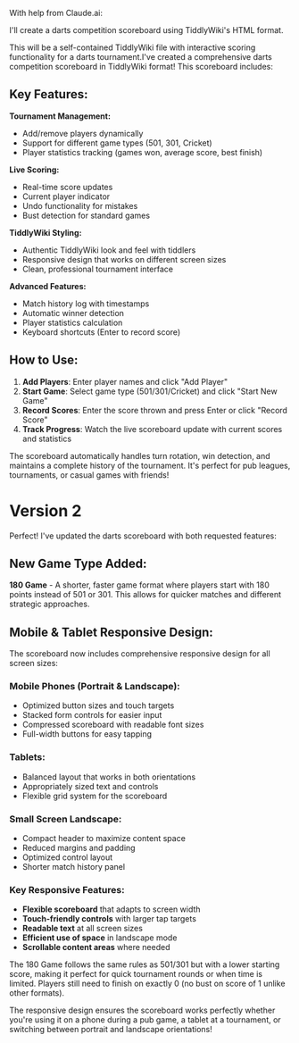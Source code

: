 With help from Claude.ai:

I'll create a darts competition scoreboard using TiddlyWiki's HTML format. 

This will be a self-contained TiddlyWiki file with interactive scoring functionality for a darts tournament.I've created a comprehensive darts competition scoreboard in TiddlyWiki format! This scoreboard includes:

## Key Features:

**Tournament Management:**
- Add/remove players dynamically
- Support for different game types (501, 301, Cricket)
- Player statistics tracking (games won, average score, best finish)

**Live Scoring:**
- Real-time score updates
- Current player indicator
- Undo functionality for mistakes
- Bust detection for standard games

**TiddlyWiki Styling:**
- Authentic TiddlyWiki look and feel with tiddlers
- Responsive design that works on different screen sizes
- Clean, professional tournament interface

**Advanced Features:**
- Match history log with timestamps
- Automatic winner detection
- Player statistics calculation
- Keyboard shortcuts (Enter to record score)

## How to Use:

1. **Add Players**: Enter player names and click "Add Player"
2. **Start Game**: Select game type (501/301/Cricket) and click "Start New Game"
3. **Record Scores**: Enter the score thrown and press Enter or click "Record Score"
4. **Track Progress**: Watch the live scoreboard update with current scores and statistics

The scoreboard automatically handles turn rotation, win detection, and maintains a complete history of the tournament. It's perfect for pub leagues, tournaments, or casual games with friends!

# Version 2

Perfect! I've updated the darts scoreboard with both requested features:

## New Game Type Added:
**180 Game** - A shorter, faster game format where players start with 180 points instead of 501 or 301. This allows for quicker matches and different strategic approaches.

## Mobile & Tablet Responsive Design:
The scoreboard now includes comprehensive responsive design for all screen sizes:

### Mobile Phones (Portrait & Landscape):
- Optimized button sizes and touch targets
- Stacked form controls for easier input
- Compressed scoreboard with readable font sizes
- Full-width buttons for easy tapping

### Tablets:
- Balanced layout that works in both orientations
- Appropriately sized text and controls
- Flexible grid system for the scoreboard

### Small Screen Landscape:
- Compact header to maximize content space
- Reduced margins and padding
- Optimized control layout
- Shorter match history panel

### Key Responsive Features:
- **Flexible scoreboard** that adapts to screen width
- **Touch-friendly controls** with larger tap targets
- **Readable text** at all screen sizes
- **Efficient use of space** in landscape mode
- **Scrollable content areas** where needed

The 180 Game follows the same rules as 501/301 but with a lower starting score, making it perfect for quick tournament rounds or when time is limited. Players still need to finish on exactly 0 (no bust on score of 1 unlike other formats).

The responsive design ensures the scoreboard works perfectly whether you're using it on a phone during a pub game, a tablet at a tournament, or switching between portrait and landscape orientations!
